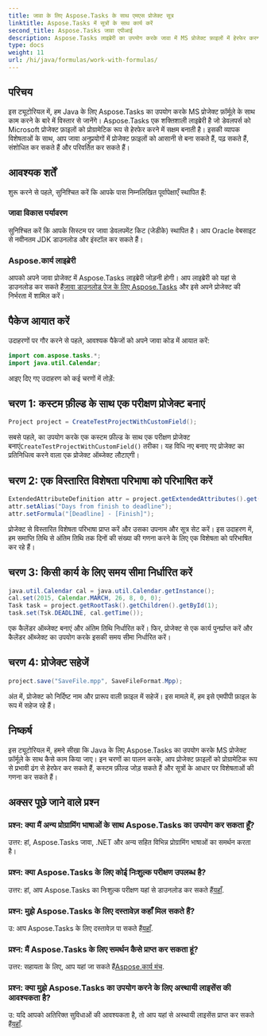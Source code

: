 ```yaml
---
title: जावा के लिए Aspose.Tasks के साथ एमएस प्रोजेक्ट सूत्र
linktitle: Aspose.Tasks में सूत्रों के साथ कार्य करें
second_title: Aspose.Tasks जावा एपीआई
description: Aspose.Tasks लाइब्रेरी का उपयोग करके जावा में MS प्रोजेक्ट फ़ाइलों में हेरफेर करना सीखें। आसानी से विशेषताएँ बनाएं, संशोधित करें और गणना करें।
type: docs
weight: 11
url: /hi/java/formulas/work-with-formulas/
---
```

## परिचय
इस ट्यूटोरियल में, हम Java के लिए Aspose.Tasks का उपयोग करके MS प्रोजेक्ट फ़ॉर्मूले के साथ काम करने के बारे में विस्तार से जानेंगे। Aspose.Tasks एक शक्तिशाली लाइब्रेरी है जो डेवलपर्स को Microsoft प्रोजेक्ट फ़ाइलों को प्रोग्रामेटिक रूप से हेरफेर करने में सक्षम बनाती है। इसकी व्यापक विशेषताओं के साथ, आप जावा अनुप्रयोगों में प्रोजेक्ट फ़ाइलों को आसानी से बना सकते हैं, पढ़ सकते हैं, संशोधित कर सकते हैं और परिवर्तित कर सकते हैं।
## आवश्यक शर्तें
शुरू करने से पहले, सुनिश्चित करें कि आपके पास निम्नलिखित पूर्वापेक्षाएँ स्थापित हैं:
### जावा विकास पर्यावरण
सुनिश्चित करें कि आपके सिस्टम पर जावा डेवलपमेंट किट (जेडीके) स्थापित है। आप Oracle वेबसाइट से नवीनतम JDK डाउनलोड और इंस्टॉल कर सकते हैं।
### Aspose.कार्य लाइब्रेरी
आपको अपने जावा प्रोजेक्ट में Aspose.Tasks लाइब्रेरी जोड़नी होगी। आप लाइब्रेरी को यहां से डाउनलोड कर सकते हैं[जावा डाउनलोड पेज के लिए Aspose.Tasks](https://releases.aspose.com/tasks/java/) और इसे अपने प्रोजेक्ट की निर्भरता में शामिल करें।

## पैकेज आयात करें
उदाहरणों पर गौर करने से पहले, आवश्यक पैकेजों को अपने जावा कोड में आयात करें:
```java
import com.aspose.tasks.*;
import java.util.Calendar;
```

आइए दिए गए उदाहरण को कई चरणों में तोड़ें:
## चरण 1: कस्टम फ़ील्ड के साथ एक परीक्षण प्रोजेक्ट बनाएं
```java
Project project = CreateTestProjectWithCustomField();
```
 सबसे पहले, का उपयोग करके एक कस्टम फ़ील्ड के साथ एक परीक्षण प्रोजेक्ट बनाएं`CreateTestProjectWithCustomField()` तरीका। यह विधि नए बनाए गए प्रोजेक्ट का प्रतिनिधित्व करने वाला एक प्रोजेक्ट ऑब्जेक्ट लौटाएगी।
## चरण 2: एक विस्तारित विशेषता परिभाषा को परिभाषित करें
```java
ExtendedAttributeDefinition attr = project.getExtendedAttributes().get(0);
attr.setAlias("Days from finish to deadline");
attr.setFormula("[Deadline] - [Finish]");
```
प्रोजेक्ट से विस्तारित विशेषता परिभाषा प्राप्त करें और उसका उपनाम और सूत्र सेट करें। इस उदाहरण में, हम समाप्ति तिथि से अंतिम तिथि तक दिनों की संख्या की गणना करने के लिए एक विशेषता को परिभाषित कर रहे हैं।
## चरण 3: किसी कार्य के लिए समय सीमा निर्धारित करें
```java
java.util.Calendar cal = java.util.Calendar.getInstance();
cal.set(2015, Calendar.MARCH, 26, 8, 0, 0);
Task task = project.getRootTask().getChildren().getById(1);
task.set(Tsk.DEADLINE, cal.getTime());
```
एक कैलेंडर ऑब्जेक्ट बनाएं और अंतिम तिथि निर्धारित करें। फिर, प्रोजेक्ट से एक कार्य पुनर्प्राप्त करें और कैलेंडर ऑब्जेक्ट का उपयोग करके इसकी समय सीमा निर्धारित करें।
## चरण 4: प्रोजेक्ट सहेजें
```java
project.save("SaveFile.mpp", SaveFileFormat.Mpp);
```
अंत में, प्रोजेक्ट को निर्दिष्ट नाम और प्रारूप वाली फ़ाइल में सहेजें। इस मामले में, हम इसे एमपीपी फ़ाइल के रूप में सहेज रहे हैं।

## निष्कर्ष
इस ट्यूटोरियल में, हमने सीखा कि Java के लिए Aspose.Tasks का उपयोग करके MS प्रोजेक्ट फ़ॉर्मूले के साथ कैसे काम किया जाए। इन चरणों का पालन करके, आप प्रोजेक्ट फ़ाइलों को प्रोग्रामेटिक रूप से प्रभावी ढंग से हेरफेर कर सकते हैं, कस्टम फ़ील्ड जोड़ सकते हैं और सूत्रों के आधार पर विशेषताओं की गणना कर सकते हैं।

## अक्सर पूछे जाने वाले प्रश्न
### प्रश्न: क्या मैं अन्य प्रोग्रामिंग भाषाओं के साथ Aspose.Tasks का उपयोग कर सकता हूँ?
उत्तर: हां, Aspose.Tasks जावा, .NET और अन्य सहित विभिन्न प्रोग्रामिंग भाषाओं का समर्थन करता है।
### प्रश्न: क्या Aspose.Tasks के लिए कोई निःशुल्क परीक्षण उपलब्ध है?
 उत्तर: हां, आप Aspose.Tasks का निःशुल्क परीक्षण यहां से डाउनलोड कर सकते हैं[यहाँ](https://releases.aspose.com/).
### प्रश्न: मुझे Aspose.Tasks के लिए दस्तावेज़ कहाँ मिल सकते हैं?
 उ: आप Aspose.Tasks के लिए दस्तावेज़ पा सकते हैं[यहाँ](https://reference.aspose.com/tasks/java/).
### प्रश्न: मैं Aspose.Tasks के लिए समर्थन कैसे प्राप्त कर सकता हूं?
 उत्तर: सहायता के लिए, आप यहां जा सकते हैं[Aspose.कार्य मंच](https://forum.aspose.com/c/tasks/15).
### प्रश्न: क्या मुझे Aspose.Tasks का उपयोग करने के लिए अस्थायी लाइसेंस की आवश्यकता है?
उ: यदि आपको अतिरिक्त सुविधाओं की आवश्यकता है, तो आप यहां से अस्थायी लाइसेंस प्राप्त कर सकते हैं[यहाँ](https://purchase.aspose.com/temporary-license/).